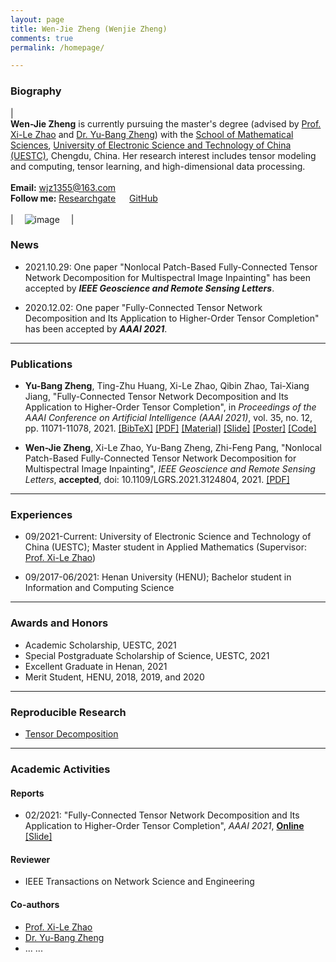 ```yaml
---
layout: page
title: Wen-Jie Zheng (Wenjie Zheng)
comments: true
permalink: /homepage/

---
```



<style>
.biblist { }

/* The item */
.biblist li { }

/* You can define custom styles for plstyle field here. */


/*************************************
   The box that contain BibTeX code
 *************************************/
div.noshow { display: none; }
div.BibTeX {
  margin-right: 1%;
  margin-left: 3%;
  margin-top: 1.2em;
  margin-bottom: 1.3em;
  border: 1px solid silver;
  padding: 0.3em 0.5em;
  background: #eeeeee;
}
div.BibTeX pre { font-size: 85%; overflow: auto;  width: 100%; }
</style>

<script>
function toggleBibtex(articleid) {
  var bib = document.getElementById('bib_'+articleid);
  if (bib) {
    if(bib.className.indexOf('BibTeX') != -1) {
    bib.className.indexOf('noshow') == -1?bib.className = 'BibTeX noshow':bib.className = 'BibTeX';
    }
  } else {
    return;
  }
}
</script>




### Biography
 
| <br>**Wen-Jie Zheng** is currently pursuing the master's degree (advised by [Prof. Xi-Le Zhao](https://zhaoxile.github.io/) and [Dr. Yu-Bang Zheng](https://yubangzheng.github.io/)) with the [School of Mathematical Sciences](http://www.math.uestc.edu.cn/index.htm), [University of Electronic Science and Technology of China (UESTC)](https://www.uestc.edu.cn/), Chengdu, China. Her research interest includes tensor modeling and computing, tensor learning, and high-dimensional data processing. <br> <br> **Email:** <wjz1355@163.com>  <br> **Follow me:** [Researchgate](https://www.researchgate.net/profile/Wen-Jie-Zheng)  &emsp; [GitHub](https://github.com/wjz1355) <br><br>| &emsp;![image](https://wjz1355.github.io/images/wenjiezheng.jpg)&emsp; |

### News

* 2021.10.29: One paper "Nonlocal Patch-Based Fully-Connected Tensor Network Decomposition for Multispectral Image Inpainting" has been accepted by _**IEEE Geoscience and Remote Sensing Letters**_.

* 2020.12.02: One paper "Fully-Connected Tensor Network Decomposition and Its Application to Higher-Order Tensor Completion" has been accepted by _**AAAI 2021**_.

---

### Publications

* **Yu-Bang Zheng**, Ting-Zhu Huang, Xi-Le Zhao, Qibin Zhao, Tai-Xiang Jiang, "Fully-Connected Tensor Network Decomposition and Its Application to Higher-Order Tensor Completion", in _Proceedings of the AAAI Conference on Artificial Intelligence (AAAI 2021)_, vol. 35, no. 12, pp. 11071-11078, 2021. <a href="javascript:toggleBibtex('zhengFCTN2021')" class="textlink">[BibTeX]</a> [[PDF]](https://yubangzheng.github.io/papers/AAAI2021_FCTN_Decomposition_ybz.pdf) [[Material]](https://yubangzheng.github.io/papers/Supplementary_Material_FCTN_decomposition.pdf) [[Slide]](https://yubangzheng.github.io/papers/Slide_FCTN_decomposition.pdf) [[Poster]](https://yubangzheng.github.io/papers/Poster_FCTN_decomposition.pdf) [[Code]](https://yubangzheng.github.io/codes/code_FCTN_Decomposition.zip)

<div id="bib_zhengFCTN2021" class="BibTeX noshow">
<pre>
@inproceedings{zhengFCTN2021,
  title={Fully-Connected Tensor Network Decomposition and Its Application to Higher-Order Tensor Completion}, 
  author={Zheng, Yu-Bang and Huang, Ting-Zhu and Zhao, Xi-Le and Zhao, Qibin and Jiang, Tai-Xiang}, 
  booktitle={Proceedings of the AAAI Conference on Artificial Intelligence},
  volume={35},
  number={12},
  pages={11071-11078},
  year={2021},  
}
</pre>
</div>

* **Wen-Jie Zheng**, Xi-Le Zhao, Yu-Bang Zheng, Zhi-Feng Pang, "Nonlocal Patch-Based Fully-Connected Tensor Network Decomposition for Multispectral Image Inpainting", _IEEE Geoscience and Remote Sensing Letters_, **accepted**, doi: 10.1109/LGRS.2021.3124804, 2021. [[PDF]](https://wjz1355.github.io/papers/NL-FCTN-wjz.pdf)


---

### Experiences 


* 09/2021-Current: University of Electronic Science and Technology of China (UESTC); Master student in Applied Mathematics (Supervisor: [Prof. Xi-Le Zhao](https://zhaoxile.github.io/))

* 09/2017-06/2021: Henan University (HENU); Bachelor student in Information and Computing Science

---

### Awards and Honors

*  Academic Scholarship, UESTC, 2021
*  Special Postgraduate Scholarship of Science, UESTC, 2021
*  Excellent Graduate in Henan, 2021
*  Merit Student, HENU, 2018, 2019, and 2020

---

### Reproducible Research

*  [Tensor Decomposition](https://github.com/zhaoxile/reproducible-tensor-completion-state-of-the-art)

---

### Academic Activities

#### Reports

* 02/2021: "Fully-Connected Tensor Network Decomposition and Its Application to Higher-Order Tensor Completion", _AAAI 2021_, **[Online](https://virtual.2021.aaai.org/paper_AAAI-4990.html)** [[Slide]](https://yubangzheng.github.io/papers/Slide_FCTN_decomposition.pdf)

#### Reviewer

*  IEEE Transactions on Network Science and Engineering

#### Co-authors

*  [Prof. Xi-Le Zhao](https://zhaoxile.github.io/)
*  [Dr. Yu-Bang Zheng](https://yubangzheng.github.io/)
*  ... ...

<script type="text/javascript" src="//rf.revolvermaps.com/0/0/8.js?i=5walv8lpuh8&amp;m=0&amp;c=ff0000&amp;cr1=ffffff&amp;f=arial&amp;l=33" async="async"></script>




